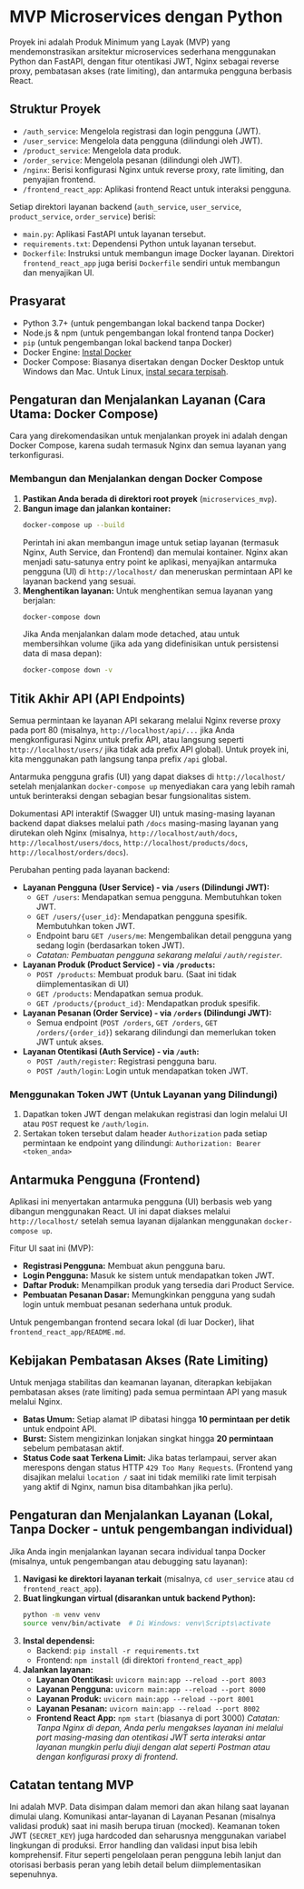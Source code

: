 # MVP Microservices dengan Python

Proyek ini adalah Produk Minimum yang Layak (MVP) yang mendemonstrasikan arsitektur microservices sederhana menggunakan Python dan FastAPI, dengan fitur otentikasi JWT, Nginx sebagai reverse proxy, pembatasan akses (rate limiting), dan antarmuka pengguna berbasis React.

## Struktur Proyek

- `/auth_service`: Mengelola registrasi dan login pengguna (JWT).
- `/user_service`: Mengelola data pengguna (dilindungi oleh JWT).
- `/product_service`: Mengelola data produk.
- `/order_service`: Mengelola pesanan (dilindungi oleh JWT).
- `/nginx`: Berisi konfigurasi Nginx untuk reverse proxy, rate limiting, dan penyajian frontend.
- `/frontend_react_app`: Aplikasi frontend React untuk interaksi pengguna.

Setiap direktori layanan backend (`auth_service`, `user_service`, `product_service`, `order_service`) berisi:
- `main.py`: Aplikasi FastAPI untuk layanan tersebut.
- `requirements.txt`: Dependensi Python untuk layanan tersebut.
- `Dockerfile`: Instruksi untuk membangun image Docker layanan.
Direktori `frontend_react_app` juga berisi `Dockerfile` sendiri untuk membangun dan menyajikan UI.

## Prasyarat

- Python 3.7+ (untuk pengembangan lokal backend tanpa Docker)
- Node.js & npm (untuk pengembangan lokal frontend tanpa Docker)
- `pip` (untuk pengembangan lokal backend tanpa Docker)
- Docker Engine: [Instal Docker](https://docs.docker.com/engine/install/)
- Docker Compose: Biasanya disertakan dengan Docker Desktop untuk Windows dan Mac. Untuk Linux, [instal secara terpisah](https://docs.docker.com/compose/install/).

## Pengaturan dan Menjalankan Layanan (Cara Utama: Docker Compose)

Cara yang direkomendasikan untuk menjalankan proyek ini adalah dengan Docker Compose, karena sudah termasuk Nginx dan semua layanan yang terkonfigurasi.

### Membangun dan Menjalankan dengan Docker Compose
1.  **Pastikan Anda berada di direktori root proyek** (`microservices_mvp`).
2.  **Bangun image dan jalankan kontainer:**
    ```bash
    docker-compose up --build
    ```
    Perintah ini akan membangun image untuk setiap layanan (termasuk Nginx, Auth Service, dan Frontend) dan memulai kontainer. Nginx akan menjadi satu-satunya entry point ke aplikasi, menyajikan antarmuka pengguna (UI) di `http://localhost/` dan meneruskan permintaan API ke layanan backend yang sesuai.
3.  **Menghentikan layanan:**
    Untuk menghentikan semua layanan yang berjalan:
    ```bash
    docker-compose down
    ```
    Jika Anda menjalankan dalam mode detached, atau untuk membersihkan volume (jika ada yang didefinisikan untuk persistensi data di masa depan):
    ```bash
    docker-compose down -v
    ```

## Titik Akhir API (API Endpoints)

Semua permintaan ke layanan API sekarang melalui Nginx reverse proxy pada port 80 (misalnya, `http://localhost/api/...` jika Anda mengkonfigurasi Nginx untuk prefix API, atau langsung seperti `http://localhost/users/` jika tidak ada prefix API global). Untuk proyek ini, kita menggunakan path langsung tanpa prefix `/api` global.

Antarmuka pengguna grafis (UI) yang dapat diakses di `http://localhost/` setelah menjalankan `docker-compose up` menyediakan cara yang lebih ramah untuk berinteraksi dengan sebagian besar fungsionalitas sistem.

Dokumentasi API interaktif (Swagger UI) untuk masing-masing layanan backend dapat diakses melalui path `/docs` masing-masing layanan yang dirutekan oleh Nginx (misalnya, `http://localhost/auth/docs`, `http://localhost/users/docs`, `http://localhost/products/docs`, `http://localhost/orders/docs`).

Perubahan penting pada layanan backend:
- **Layanan Pengguna (User Service) - via `/users` (Dilindungi JWT):**
    - `GET /users`: Mendapatkan semua pengguna. Membutuhkan token JWT.
    - `GET /users/{user_id}`: Mendapatkan pengguna spesifik. Membutuhkan token JWT.
    - Endpoint baru `GET /users/me`: Mengembalikan detail pengguna yang sedang login (berdasarkan token JWT).
    - *Catatan: Pembuatan pengguna sekarang melalui `/auth/register`.*
- **Layanan Produk (Product Service) - via `/products`:**
    - `POST /products`: Membuat produk baru. (Saat ini tidak diimplementasikan di UI)
    - `GET /products`: Mendapatkan semua produk.
    - `GET /products/{product_id}`: Mendapatkan produk spesifik.
- **Layanan Pesanan (Order Service) - via `/orders` (Dilindungi JWT):**
    - Semua endpoint (`POST /orders`, `GET /orders`, `GET /orders/{order_id}`) sekarang dilindungi dan memerlukan token JWT untuk akses.
- **Layanan Otentikasi (Auth Service) - via `/auth`:**
    - `POST /auth/register`: Registrasi pengguna baru.
    - `POST /auth/login`: Login untuk mendapatkan token JWT.


### Menggunakan Token JWT (Untuk Layanan yang Dilindungi)
1.  Dapatkan token JWT dengan melakukan registrasi dan login melalui UI atau `POST` request ke `/auth/login`.
2.  Sertakan token tersebut dalam header `Authorization` pada setiap permintaan ke endpoint yang dilindungi:
    `Authorization: Bearer <token_anda>`

## Antarmuka Pengguna (Frontend)

Aplikasi ini menyertakan antarmuka pengguna (UI) berbasis web yang dibangun menggunakan React. UI ini dapat diakses melalui `http://localhost/` setelah semua layanan dijalankan menggunakan `docker-compose up`.

Fitur UI saat ini (MVP):
- **Registrasi Pengguna:** Membuat akun pengguna baru.
- **Login Pengguna:** Masuk ke sistem untuk mendapatkan token JWT.
- **Daftar Produk:** Menampilkan produk yang tersedia dari Product Service.
- **Pembuatan Pesanan Dasar:** Memungkinkan pengguna yang sudah login untuk membuat pesanan sederhana untuk produk.

Untuk pengembangan frontend secara lokal (di luar Docker), lihat `frontend_react_app/README.md`.

## Kebijakan Pembatasan Akses (Rate Limiting)

Untuk menjaga stabilitas dan keamanan layanan, diterapkan kebijakan pembatasan akses (rate limiting) pada semua permintaan API yang masuk melalui Nginx.
- **Batas Umum:** Setiap alamat IP dibatasi hingga **10 permintaan per detik** untuk endpoint API.
- **Burst:** Sistem mengizinkan lonjakan singkat hingga **20 permintaan** sebelum pembatasan aktif.
- **Status Code saat Terkena Limit:** Jika batas terlampaui, server akan merespons dengan status HTTP `429 Too Many Requests`.
(Frontend yang disajikan melalui `location /` saat ini tidak memiliki rate limit terpisah yang aktif di Nginx, namun bisa ditambahkan jika perlu).

## Pengaturan dan Menjalankan Layanan (Lokal, Tanpa Docker - untuk pengembangan individual)

Jika Anda ingin menjalankan layanan secara individual tanpa Docker (misalnya, untuk pengembangan atau debugging satu layanan):

1.  **Navigasi ke direktori layanan terkait** (misalnya, `cd user_service` atau `cd frontend_react_app`).
2.  **Buat lingkungan virtual (disarankan untuk backend Python):**
    ```bash
    python -m venv venv
    source venv/bin/activate  # Di Windows: venv\Scripts\activate
    ```
3.  **Instal dependensi:**
    - Backend: `pip install -r requirements.txt`
    - Frontend: `npm install` (di direktori `frontend_react_app`)
4.  **Jalankan layanan:**
    -   **Layanan Otentikasi:** `uvicorn main:app --reload --port 8003`
    -   **Layanan Pengguna:** `uvicorn main:app --reload --port 8000`
    -   **Layanan Produk:** `uvicorn main:app --reload --port 8001`
    -   **Layanan Pesanan:** `uvicorn main:app --reload --port 8002`
    -   **Frontend React App:** `npm start` (biasanya di port 3000)
    *Catatan: Tanpa Nginx di depan, Anda perlu mengakses layanan ini melalui port masing-masing dan otentikasi JWT serta interaksi antar layanan mungkin perlu diuji dengan alat seperti Postman atau dengan konfigurasi proxy di frontend.*

## Catatan tentang MVP
Ini adalah MVP. Data disimpan dalam memori dan akan hilang saat layanan dimulai ulang. Komunikasi antar-layanan di Layanan Pesanan (misalnya validasi produk) saat ini masih berupa tiruan (mocked). Keamanan token JWT (`SECRET_KEY`) juga hardcoded dan seharusnya menggunakan variabel lingkungan di produksi. Error handling dan validasi input bisa lebih komprehensif. Fitur seperti pengelolaan peran pengguna lebih lanjut dan otorisasi berbasis peran yang lebih detail belum diimplementasikan sepenuhnya.
